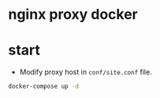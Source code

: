 # nginx proxy docker

# start

- Modify proxy host in `conf/site.conf` file.

```bash
docker-compose up -d
```
